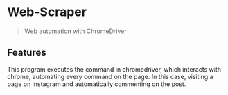 # Web-Scraper
> Web automation with ChromeDriver
## Features
This program executes the command in chromedriver, which interacts with chrome, automating every command on the page. In this case, visiting a page on instagram and automatically commenting on the post.
